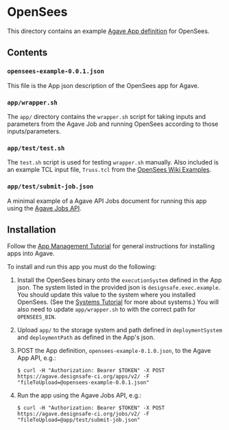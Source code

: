 # OpenSees

This directory contains an example [Agave App definition][1] for OpenSees.

## Contents

### `opensees-example-0.0.1.json`

This file is the App json description of the OpenSees app for Agave.

### `app/wrapper.sh`

The `app/` directory contains the `wrapper.sh` script for taking inputs and parameters
from the Agave Job and running OpenSees according to those inputs/parameters.

### `app/test/test.sh`

The `test.sh` script is used for testing `wrapper.sh` manually. Also included is an
example TCL input file, `Truss.tcl` from the [OpenSees Wiki Examples][2].

### `app/test/submit-job.json`

A minimal example of a Agave API Jobs document for running this app using the
[Agave Jobs API][3].

## Installation

Follow the [App Management Tutorial][1] for general instructions for installing apps into
Agave.

To install and run this app you must do the following:

1.  Install the OpenSees binary onto the `executionSystem` defined in the App json. The
    system listed in the provided json is `designsafe.exec.example`. You should update
    this value to the system where you installed OpenSees. (See the [Systems Tutorial][4]
    for more about systems.) You will also need to update `app/wrapper.sh` to with the
    correct path for `OPENSEES_BIN`.

2.  Upload `app/` to the storage system and path defined in `deploymentSystem` and
    `deploymentPath` as defined in the App's json.

3.  POST the App definition, `opensees-example-0.1.0.json`, to the Agave App API, e.g.:

    ```
    $ curl -H "Authorization: Bearer $TOKEN" -X POST https://agave.designsafe-ci.org/apps/v2/ -F "fileToUpload=@opensees-example-0.0.1.json"
    ```

4.  Run the app using the Agave Jobs API, e.g.:

    ```
    $ curl -H "Authorization: Bearer $TOKEN" -X POST https://agave.designsafe-ci.org/jobs/v2/ -F "fileToUpload=@app/test/submit-job.json"
    ```

[1]: http://agaveapi.co/documentation/tutorials/app-management-tutorial/
[2]: http://opensees.berkeley.edu/wiki/index.php/Basic_Truss_Example
[3]: http://agaveapi.co/documentation/tutorials/job-management-tutorial/
[4]: http://agaveapi.co/documentation/tutorials/system-management-tutorial/